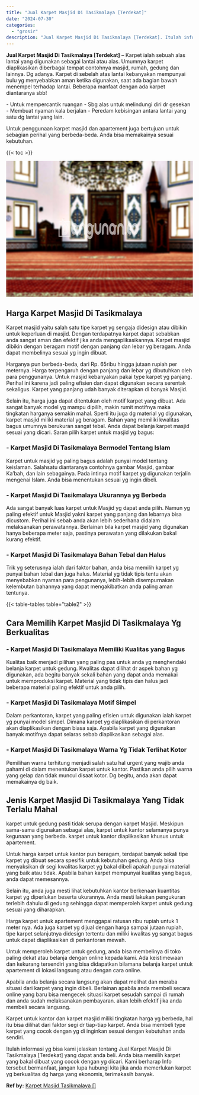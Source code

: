 ```yaml
---
title: "Jual Karpet Masjid Di Tasikmalaya [Terdekat]"
date: "2024-07-30"
categories: 
  - "grosir"
description: "Jual Karpet Masjid Di Tasikmalaya [Terdekat]. Itulah informasi yg bisa kami jelaskan tentang Jual Karpet Masjid Di Tasikmalaya [Terdekat] yang dapat anda b..."
---
```


**Jual Karpet Masjid Di Tasikmalaya \[Terdekat\]** – Karpet ialah sebuah alas lantai yang digunakan sebagai lantai atau alas. Umumnya karpet diaplikasikan diberbagai tempat contohnya masjid, rumah, gedung dan lainnya. Dg adanya. Karpet di sebelah atas lantai kebanyakan mempunyai bulu yg menyebabkan aman ketika digunakan, saat ada bagian bawah menempel terhadap lantai. Beberapa manfaat dengan ada karpet diantaranya sbb!

\- Untuk mempercantik ruangan - Sbg alas untuk melindungi diri dr gesekan - Membuat nyaman kala berjalan - Peredam kebisingan antara lantai yang satu dg lantai yang lain.

Untuk penggunaan karpet masjid dan apartement juga bertujuan untuk sebagian perihal yang berbeda-beda. Anda bisa memakainya sesuai kebutuhan.

{{< toc >}}

![Jual Karpet Masjid Di Tasikmalaya [Terdekat]](/images/grosir-karpet-murah-69.png)

## Harga Karpet Masjid Di Tasikmalaya

Karpet masjid yaitu salah satu tipe karpet yg sengaja didesign atau dibikin untuk keperluan di masjid. Dengan terdapatnya karpet dapat sebabkan anda sangat aman dan efektif jika anda mengaplikasikannya. Karpet masjid dibikin dengan beragam motif dengan panjang dan lebar yg beragam. Anda dapat membelinya sesuai yg ingin dibuat.

Harganya pun berbeda-beda, dari Rp. 65ribu hingga jutaan rupiah per meternya. Harga terpengaruh dengan panjang dan lebar yg dibutuhkan oleh para penggunanya. Untuk masjid kebanyakan pakai type karpet yg panjang. Perihal ini karena jadi paling efisien dan dapat digunakan secara serentak sekaligus. Karpet yang panjang udah banyak diterapkan di banyak Masjid.

Selain itu, harga juga dapat ditentukan oleh motif karpet yang dibuat. Ada sangat banyak model yg mampu dipilih, makin rumit motifnya maka tingkatan harganya semakin mahal. Sperti itu juga dg material yg digunakan, karpet masjid miliki material yg beragam. Bahan yang memiliki kwalitas bagus umumnya berukuran sangat tebal. Anda dapat belanja karpet masjid sesuai yang dicari. Saran pilih karpet untuk masjid yg bagus:

### \- Karpet Masjid Di Tasikmalaya Bermodel Tentang Islam

Karpet untuk masjid yg paling bagus adalah punyai model tentang keislaman. Salahsatu diantaranya contohnya gambar Masjid, gambar Ka’bah, dan lain sebagainya. Pada intinya motif karpet yg digunakan terjalin mengenai Islam. Anda bisa menentukan sesuai yg ingin dibeli.

### \- Karpet Masjid Di Tasikmalaya Ukurannya yg Berbeda

Ada sangat banyak luas karpet untuk Masjid yg dapat anda pilih. Namun yg paling efektif untuk Masjid yakni karpet yang panjang dan lebarnya bisa dicustom. Perihal ini sebab anda akan lebih sederhana didalam melaksanakan perawatannya. Berlainan bila karpet masjid yang digunakan hanya beberapa meter saja, pastinya perawatan yang dilakukan bakal kurang efektif.

### \- Karpet Masjid Di Tasikmalaya Bahan Tebal dan Halus

Trik yg seterusnya ialah dari faktor bahan, anda bisa memilih karpet yg punyai bahan tebal dan juga halus. Material yg tidak tipis tentu akan menyebabkan nyaman para pengunanya, lebih-lebih disempurnakan kelembutan bahannya yang dapat mengakibatkan anda paling aman tentunya.

{{< table-tables table="table2" >}}

## Cara Memilih Karpet Masjid Di Tasikmalaya Yg Berkualitas

### \- Karpet Masjid Di Tasikmalaya Memiliki Kualitas yang Bagus

Kualitas baik menjadi pilihan yang paling pas untuk anda yg menghendaki belanja karpet untuk gedung. Kwalitas dapat dilihat dr aspek bahan yg digunakan, ada begitu banyak sekali bahan yang dapat anda memakai untuk memproduksi karpet. Material yang tidak tipis dan halus jadi beberapa material paling efektif untuk anda pilih.

### \- Karpet Masjid Di Tasikmalaya Motif Simpel

Dalam perkantoran, karpet yang paling efisien untuk digunakan ialah karpet yg punyai model simpel. Dimana karpet yg diaplikasikan di perkantoran akan diaplikasikan dengan biasa saja. Apabila karpet yang digunakan banyak motifnya dapat selaras sebab diaplikasikan sebagai alas.

### \- Karpet Masjid Di Tasikmalaya Warna Yg Tidak Terlihat Kotor

Pemilihan warna terhitung menjadi salah satu hal urgent yang wajib anda pahami di dalam menentukan karpet untuk kantor. Pastikan anda pilih warna yang gelap dan tidak muncul disaat kotor. Dg begitu, anda akan dapat memakainya dg baik.

## Jenis Karpet Masjid Di Tasikmalaya Yang Tidak Terlalu Mahal

karpet untuk gedung pasti tidak serupa dengan karpet Masjid. Meskipun sama-sama digunakan sebagai alas, karpet untuk kantor selamanya punya kegunaan yang berbeda. karpet untuk kantor diaplikasikan khusus untuk apartement.

Untuk harga karpet untuk kantor pun beragam, terdapat banyak sekali tipe karpet yg dibuat secara spesifik untuk kebutuhan gedung. Anda bisa menyaksikan dr segi kwalitas karpet yg bakal dibeli apakah punyai material yang baik atau tidak. Apabila bahan karpet mempunyai kualitas yang bagus, anda dapat memesannya.

Selain itu, anda juga mesti lihat kebutuhkan kantor berkenaan kuantitas karpet yg diperlukan beserta ukurannya. Anda mesti lakukan pengukuran terlebih dahulu di gedung sehingga dapat memperoleh karpet untuk gedung sesuai yang diharapkan.

Harga karpet untuk apartement menggapai ratusan ribu rupiah untuk 1 meter nya. Ada juga karpet yg dijual dengan harga sampai jutaan rupiah, tipe karpet selanjutnya didesign tertentu dan miliki kwalitas yg sangat bagus untuk dapat diaplikasikan di perkantoran mewah.

Untuk memperoleh karpet untuk gedung, anda bisa membelinya di toko paling dekat atau belanja dengan online kepada kami. Ada keistimewaan dan kekurang tersendiri yang bisa didapatkan bilamana belanja karpet untuk apartement di lokasi langsung atau dengan cara online.

Apabila anda belanja secara langsung akan dapat melihat dan meraba situasi dari karpet yang ingin dibeli. Berlainan apabila anda membeli secara online yang baru bisa mengecek situasi karpet sesudah sampai di rumah dan anda sudah melaksanakan pembayaran. akan lebih efektif jika anda membeli secara langusng.

Karpet untuk kantor dan karpet masjid miliki tingkatan harga yg berbeda, hal itu bisa dilihat dari faktor segi dr tiap-tiap karpet. Anda bisa membeli type karpet yang cocok dengan yg di inginkan sesuai dengan kebutuhan anda sendiri.

Itulah informasi yg bisa kami jelaskan tentang Jual Karpet Masjid Di Tasikmalaya \[Terdekat\] yang dapat anda beli. Anda bisa memilih karpet yang bakal dibuat yang cocok dengan yg dicari. Kami berharap Info tersebut bermanfaat, jangan lupa hubungi kita jika anda memerlukan karpet yg berkualitas dg harga yang ekonomis, terimakasih banyak.

**Ref by:**  [Karpet Masjid Tasikmalaya []](https://id.wikipedia.org/wiki/Karpet)
